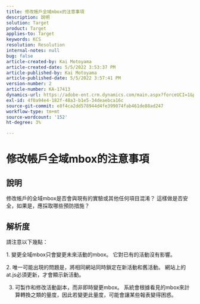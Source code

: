 ```yaml
---
title: 修改帳戶全域mbox的注意事項
description: 說明
solution: Target
product: Target
applies-to: Target
keywords: KCS
resolution: Resolution
internal-notes: null
bug: false
article-created-by: Kai Motoyama
article-created-date: 5/5/2022 3:53:37 PM
article-published-by: Kai Motoyama
article-published-date: 5/5/2022 3:57:41 PM
version-number: 2
article-number: KA-17413
dynamics-url: https://adobe-ent.crm.dynamics.com/main.aspx?forceUCI=1&pagetype=entityrecord&etn=knowledgearticle&id=2a81d185-8bcc-ec11-a7b5-6045bd00d995
exl-id: 4f0a94e4-182f-48a3-b1e5-34deaebca16c
source-git-commit: e8f4ca2dd578944d4fe399074fab461de88ad247
workflow-type: tm+mt
source-wordcount: '152'
ht-degree: 3%

---
```


# 修改帳戶全域mbox的注意事項

## 說明

修改帳戶的全域mbox是否會與現有的實驗或其他任何項目混淆？ 這樣做是否安全，如果是，應採取哪些預防措施？

## 解析度


請注意以下幾點：

1. 變更全域mbox只會變更未來活動的mbox。 它對已有的活動沒有影響。

2. 唯一可能出現的問題是，將相同網站同時鎖定在新活動和舊活動。 網站上的at.js必須更新，才會顯示新活動。

3. 可製作和修改活動副本，而非即時變更mbox。 系統會根據看見的mbox來計算轉換之類的量度，因此若變更此量度，可能會讓某些報表變得困惑。
